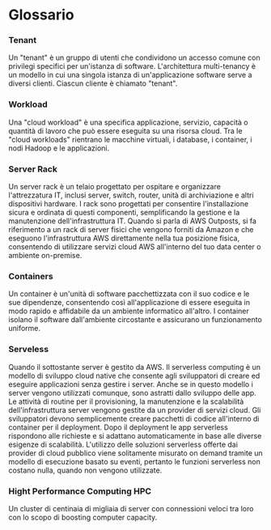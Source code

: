 # Glossario

### Tenant 

Un "tenant" è un gruppo di utenti che condividono un accesso comune con privilegi specifici per un'istanza di software. L'architettura multi-tenancy è un modello in cui una singola istanza di un'applicazione software serve a diversi clienti. Ciascun cliente è chiamato "tenant".


### Workload

Una "cloud workload" è una specifica applicazione, servizio, capacità o quantità di lavoro che può essere eseguita su una risorsa cloud. Tra le "cloud workloads" rientrano le macchine virtuali, i database, i container, i nodi Hadoop e le applicazioni.


### Server Rack

Un server rack è un telaio progettato per ospitare e organizzare l'attrezzatura IT, inclusi server, switch, router, unità di archiviazione e altri dispositivi hardware. I rack sono progettati per consentire l'installazione sicura e ordinata di questi componenti, semplificando la gestione e la manutenzione dell'infrastruttura IT. Quando si parla di AWS Outposts, si fa riferimento a un rack di server fisici che vengono forniti da Amazon e che eseguono l'infrastruttura AWS direttamente nella tua posizione fisica, consentendo di utilizzare servizi cloud AWS all'interno del tuo data center o ambiente on-premise.

### Containers 

Un container è un'unità di software pacchettizzata con il suo codice e le sue dipendenze, consentendo così all'applicazione di essere eseguita in modo rapido e affidabile da un ambiente informatico all'altro. I container isolano il software dall'ambiente circostante e assicurano un funzionamento uniforme.

### Serveless

Quando il sottostante server è gestito da AWS. 
Il serverless computing è un modello di sviluppo cloud native che consente agli sviluppatori di creare ed eseguire applicazioni senza gestire i server.
Anche se in questo modello i server vengono utilizzati comunque, sono astratti dallo sviluppo delle app. Le attività di routine per il provisioning, la manutenzione e la scalabilità dell'infrastruttura server vengono gestite da un provider di servizi cloud. Gli sviluppatori devono semplicemente creare pacchetti di codice all'interno di container per il deployment.
Dopo il deployment le app serverless rispondono alle richieste e si adattano automaticamente in base alle diverse esigenze di scalabilità. L'utilizzo delle soluzioni serverless offerte dai provider di cloud pubblico viene solitamente misurato on demand tramite un modello di esecuzione basato su eventi, pertanto le funzioni serverless non costano nulla, quando non vengono utilizzate.

### Hight Performance Computing HPC

Un cluster di centinaia di migliaia di server con connessioni veloci tra loro con lo scopo di boosting computer capacity.

